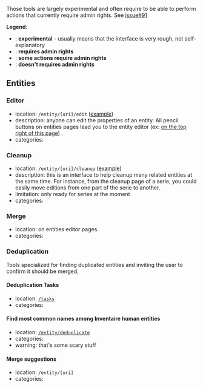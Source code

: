 <!-- LANG:EN, title="Tools"-->
 
Those tools are largely experimental and often require to be able to perform actions that currently require admin rights. See [issue#91](https://github.com/inventaire/inventaire/issues/91)

**Legend**:
* <span class="square yellow"></span> : **experimental** - usually means that the interface is very rough, not self-explanatory
* <span class="square blue"></span> : **requires admin rights**
* <span class="square purple"></span> : **some actions require admin rights**
* <span class="square lime"></span> : **doesn't requires admin rights**
 
## Entities
### Editor 
* location: `/entity/[uri]/edit` ([example](https://inventaire.io/entity/isbn:9791020906427/edit))
* description: anyone can edit the properties of an entity. All pencil buttons on entities pages lead you to the entity editor  (ex: [on the top right of this page](https://inventaire.io/entity/isbn:9791020906427)) .
* categories: <span class="square lime"></span>

### Cleanup
* location: `/entity/[uri]/cleanup` ([example](https://inventaire.io/entity/wd:Q26971382/cleanup))
* description: this is an interface to help cleanup many related entities at the same time. For instance, from the cleanup page of a serie, you could easily move editions from one part of the serie to another.
* limitation: only ready for series at the moment
* categories: <span class="square purple"></span>  <span class="square yellow"></span>

### Merge
* location: on entities editor pages
* categories: <span class="square blue"></span>

### Deduplication
Tools specialized for finding duplicated entities and inviting the user to confirm it should be merged.

#### Deduplication Tasks
* location: [`/tasks`](https://inventaire.io/tasks)
* categories: <span class="square blue"></span> <span class="square yellow"></span> 

#### Find most common names among Inventaire human entities
* location: [`/entity/deduplicate`](https://inventaire.io/entity/deduplicate)
* categories: <span class="square blue"></span> <span class="square yellow"></span> 
* warning: that's some scary stuff

#### Merge suggestions
* location: `/entity/[uri]`
* categories: <span class="square blue"></span> <span class="square yellow"></span>